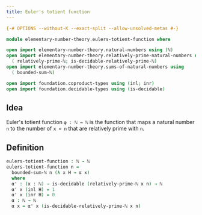 ```yaml
---
title: Euler's totient function
---
```


```agda
{-# OPTIONS --without-K --exact-split --allow-unsolved-metas #-}

module elementary-number-theory.eulers-totient-function where

open import elementary-number-theory.natural-numbers using (ℕ)
open import elementary-number-theory.relatively-prime-natural-numbers using
  ( relatively-prime-ℕ; is-decidable-relatively-prime-ℕ)
open import elementary-number-theory.sums-of-natural-numbers using
  ( bounded-sum-ℕ)

open import foundation.coproduct-types using (inl; inr)
open import foundation.decidable-types using (is-decidable)
```

## Idea

Euler's totient function `φ : ℕ → ℕ` is the function that maps a natural number `n` to the number of `x < n` that are relatively prime with `n`.

## Definition

```agda
eulers-totient-function : ℕ → ℕ
eulers-totient-function n =
  bounded-sum-ℕ n (λ x H → α x)
  where
  α' : (x : ℕ) → is-decidable (relatively-prime-ℕ x n) → ℕ
  α' x (inl H) = 1
  α' x (inr H) = 0
  α : ℕ → ℕ
  α x = α' x (is-decidable-relatively-prime-ℕ x n)
```

